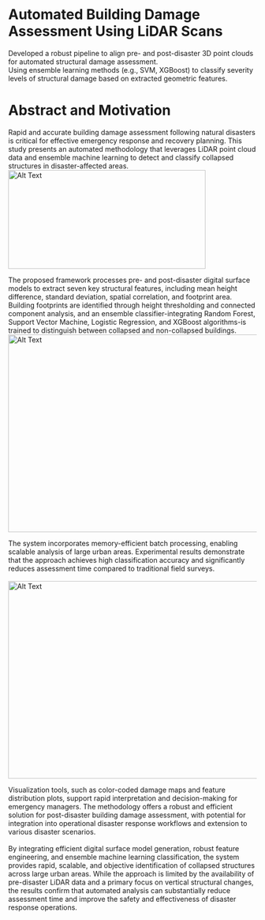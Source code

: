 # Automated Building Damage Assessment Using LiDAR Scans
Developed a robust pipeline to align pre- and post-disaster 3D point clouds for automated structural damage
assessment. 
<br>
Using ensemble learning methods (e.g., SVM, XGBoost) to classify severity levels of structural damage based on
extracted geometric features.

# Abstract and Motivation
Rapid and accurate building damage assessment following natural disasters is
critical for effective emergency response and recovery planning. This study presents an
automated methodology that leverages LiDAR point cloud data and ensemble machine
learning to detect and classify collapsed structures in disaster-affected areas. 
<br>
<img src="https://github.com/user-attachments/assets/211e79a1-9d9e-4eb8-b1f6-83f6e7ff634a" alt="Alt Text" width="400" height="200">

The proposed framework processes pre- and post-disaster digital surface models to extract seven key
structural features, including mean height difference, standard deviation, spatial correlation,
and footprint area. Building footprints are identified through height thresholding and
connected component analysis, and an ensemble classifier-integrating Random Forest,
Support Vector Machine, Logistic Regression, and XGBoost algorithms-is trained to
distinguish between collapsed and non-collapsed buildings. 
<br>
<img src="https://github.com/user-attachments/assets/a9bc98b7-bde3-44b6-b062-2d3de3263464" alt="Alt Text" width="800" height="400">

The system incorporates memory-efficient batch processing, enabling scalable analysis of large urban areas.
Experimental results demonstrate that the approach achieves high classification accuracy
and significantly reduces assessment time compared to traditional field surveys. 
<br>
<br>
<img src="https://github.com/user-attachments/assets/94832e53-0024-4f08-9ffc-2991369e8b7c" alt="Alt Text" width="800" height="400">

Visualization tools, such as color-coded damage maps and feature distribution plots, support rapid
interpretation and decision-making for emergency managers. The methodology offers a
robust and efficient solution for post-disaster building damage assessment, with potential for
integration into operational disaster response workflows and extension to various disaster
scenarios.
<br>
<br>
By integrating efficient digital surface model generation, robust feature engineering, and ensemble machine
learning classification, the system provides rapid, scalable, and objective identification of
collapsed structures across large urban areas.
While the approach is limited by the availability of
pre-disaster LiDAR data and a primary focus on vertical structural changes, the results confirm
that automated analysis can substantially reduce assessment time and improve the safety and
effectiveness of disaster response operations.

